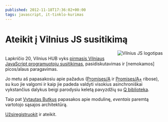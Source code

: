 ```yaml
---
published: 2012-11-18T17:36:02+00:00
tags: javascript, it-tinklo-kurimas
---
```


# Ateikit į Vilnius JS susitikimą

<p><img src="https://www.dominykas.lt/uploads/2012/11/77efc55f3a45a22ba891ba532ec16c77.png" style="margin-left: 1em; margin-bottom: 1em; float: right; border: 0;" alt="Vilnius JS logotipas"><br>
Lapkričio 20, Vilnius HUB vyks <a href="http://vilniusjs.lt/">pirmasis Vilniaus JavaScript programuotojų susitikimas</a>, pasidiskutavimas ir [nemokamos] picos/alaus paragavimas.</p>
<p>Jo metu aš papasakosiu apie pažadus (<a href="http://wiki.commonjs.org/wiki/Promises/A">Promises/A</a> ir <a href="https://github.com/promises-aplus/promises-spec">Promises/A+</a> ribose), su kuo jie valgomi ir kaip jie padeda valdyti visokius asinchroniškai vykstančius dalykus beigi parodysiu keletą pavyzdžių su <a href="https://github.com/kriskowal/q">Q biblioteka</a>.</p>
<p>Taip pat <a href="https://github.com/bytasv">Vytautas Butkus</a> papasakos apie modulinę, <i>eventais</i> paremtą vartotojo sąsajos architektūrą.</p>
<p><a href="https://tito.io/vilniusjs/vilniusjs-1">Užsiregistruokit</a> ir ateikit.</p>